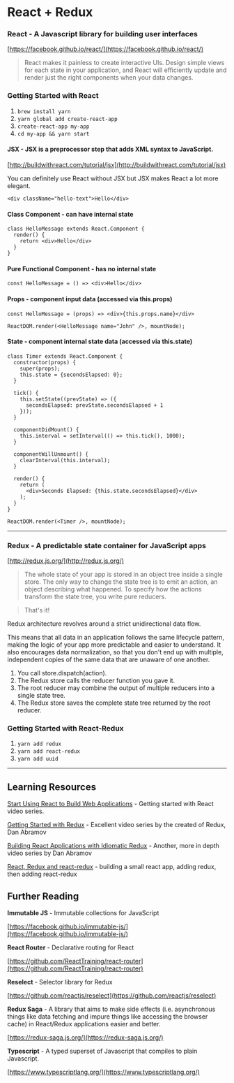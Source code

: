 # React + Redux

### **React** - A Javascript library for building user interfaces

[https://facebook.github.io/react/](https://facebook.github.io/react/)

>React makes it painless to create interactive UIs. Design simple views for each state in your application, and React will efficiently update and render just the right components when your data changes.

### Getting Started with React
1. `brew install yarn`
2. `yarn global add create-react-app`
3. `create-react-app my-app`
4. `cd my-app && yarn start`

#### JSX - JSX is a preprocessor step that adds XML syntax to JavaScript.

[http://buildwithreact.com/tutorial/jsx](http://buildwithreact.com/tutorial/jsx)

You can definitely use React without JSX but JSX makes React a lot more elegant.

```
<div className="hello-text">Hello</div>
```

#### Class Component - can have internal state
```
class HelloMessage extends React.Component {
  render() {
    return <div>Hello</div>
  }
}
```


#### Pure Functional Component - has no internal state
```
const HelloMessage = () => <div>Hello</div>
```


#### Props - component input data (accessed via this.props)

```
const HelloMessage = (props) => <div>{this.props.name}</div>

ReactDOM.render(<HelloMessage name="John" />, mountNode);
```

#### State - component internal state data (accessed via this.state)

```
class Timer extends React.Component {
  constructor(props) {
    super(props);
    this.state = {secondsElapsed: 0};
  }

  tick() {
    this.setState((prevState) => ({
      secondsElapsed: prevState.secondsElapsed + 1
    }));
  }

  componentDidMount() {
    this.interval = setInterval(() => this.tick(), 1000);
  }

  componentWillUnmount() {
    clearInterval(this.interval);
  }

  render() {
    return (
      <div>Seconds Elapsed: {this.state.secondsElapsed}</div>
    );
  }
}

ReactDOM.render(<Timer />, mountNode);
```

---

### **Redux** - A predictable state container for JavaScript apps

[http://redux.js.org/](http://redux.js.org/)

>The whole state of your app is stored in an object tree inside a single store.
>The only way to change the state tree is to emit an action, an object describing what happened.
>To specify how the actions transform the state tree, you write pure reducers.

>That's it!

Redux architecture revolves around a strict unidirectional data flow.

This means that all data in an application follows the same lifecycle pattern, making the logic of your app more predictable and easier to understand. It also encourages data normalization, so that you don't end up with multiple, independent copies of the same data that are unaware of one another.

1. You call store.dispatch(action).
2. The Redux store calls the reducer function you gave it.
3. The root reducer may combine the output of multiple reducers into a single state tree.
4. The Redux store saves the complete state tree returned by the root reducer.

### Getting Started with React-Redux
1. `yarn add redux`
2. `yarn add react-redux`
3. `yarn add uuid`

---

## Learning Resources

[Start Using React to Build Web Applications](https://egghead.io/courses/start-using-react-to-build-web-applications) - Getting started with React video series.

[Getting Started with Redux](https://egghead.io/courses/getting-started-with-redux) - Excellent video series by the created of Redux, Dan Abramov

[Building React Applications with Idiomatic Redux](https://egghead.io/courses/building-react-applications-with-idiomatic-redux) - Another, more in depth video series by Dan Abramov

[React, Redux and react-redux](http://jilles.me/react-redux-and-react-redux/) - building a small react app, adding redux, then adding react-redux



## Further Reading

**Immutable JS** - Immutable collections for JavaScript

[https://facebook.github.io/immutable-js/](https://facebook.github.io/immutable-js/)

**React Router** - Declarative routing for React

[https://github.com/ReactTraining/react-router](https://github.com/ReactTraining/react-router)

**Reselect** - Selector library for Redux

[https://github.com/reactjs/reselect](https://github.com/reactjs/reselect)

**Redux Saga** - A library that aims to make side effects (i.e. asynchronous things like data fetching and impure things like accessing the browser cache) in React/Redux applications easier and better.

[https://redux-saga.js.org/](https://redux-saga.js.org/)

**Typescript** - A typed superset of Javascript that compiles to plain Javascript.

[https://www.typescriptlang.org/](https://www.typescriptlang.org/)
